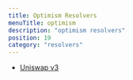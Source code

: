 ```yaml
---
title: Optimism Resolvers
menuTitle: optimism
description: "optimism resolvers"
position: 19
category: "resolvers"
---
```



* [Uniswap v3](/resolvers/optimism/uniswap)